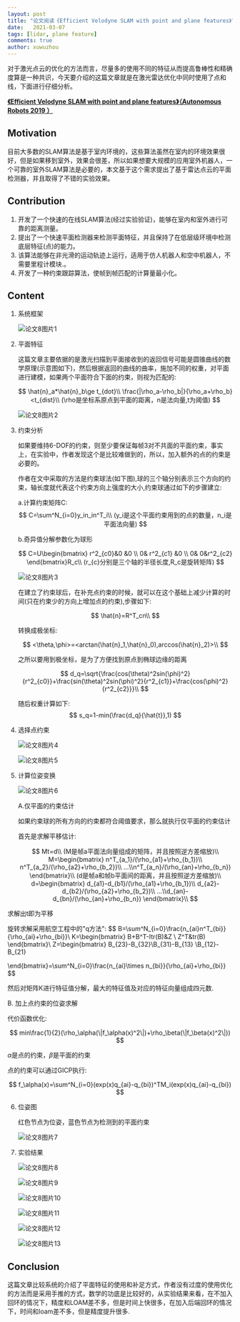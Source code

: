 ```yaml
---
layout: post
title: "论文阅读《Efficient Velodyne SLAM with point and plane features》"
date:   2021-03-07
tags: [lidar, plane feature]
comments: true
author: xuwuzhou
---
```


对于激光点云的优化的方法而言，尽量多的使用不同的特征从而提高鲁棒性和精确度算是一种共识，今天要介绍的这篇文章就是在激光雷达优化中同时使用了点和线，下面进行仔细分析。

<!-- more -->

[**《Efficient Velodyne SLAM with point and plane features》（Autonomous Robots 2019 ）**](https://link.springer.com/content/pdf/10.1007/s10514-018-9794-6.pdf)

## Motivation

  目前大多数的SLAM算法是基于室内环境的，这些算法虽然在室内的环境效果很好，但是如果移到室外，效果会很差，所以如果想要大规模的应用室外机器人，一个可靠的室外SLAM算法是必要的，本文基于这个需求提出了基于雷达点云的平面检测器，并且取得了不错的实验效果。

## Contribution

1. 开发了一个快速的在线SLAM算法(经过实验验证)，能够在室内和室外进行可靠的距离测量。
2. 提出了一个快速平面检测器来检测平面特征，并且保持了在低层级环境中检测底层特征(点)的能力。
3. 该算法能够在非光滑的运动轨迹上运行，适用于仿人机器人和空中机器人，不需要里程计模块.。
4. 开发了一种约束跟踪算法，使帧到帧匹配的计算量最小化。

## Content

1. 系统框架

   ![论文8图片1](../images/论文8图片1.png)
   
2. 平面特征

   这篇文章主要依据的是激光扫描到平面接收到的返回信号可能是圆锥曲线的数学原理(示意图如下)，然后根据返回的曲线的曲率，施加不同的权重，对平面进行建模，如果两个平面符合下面的约束，则视为匹配的:
   
   $$
   \hat{n}_a*\hat{n}_b\ge t_{dot}\\
   \frac{|\rho_a-\rho_b|}{\rho_a+\rho_b}<t_{dist}\\
   (\rho是坐标系原点到平面的距离，n是法向量,t为阈值)
   $$
   
   ![论文8图片2](../images/论文8图片2.png)
   
3. 约束分析

   如果要维持6-DOF的约束，则至少要保证每帧3对不共面的平面约束，事实上，在实验中，作者发现这个是比较难做到的，所以，加入额外的点的约束是必要的。
   
   作者在文中采取的方法是约束球法(如下图),球的三个轴分别表示三个方向的约束，轴长度就代表这个约束方向上强度的大小,约束球通过如下的步骤建立:
   
   a.计算约束矩阵C:
   $$
   C=\sum^N_{i=0}y_in_in^T_i\\
   (y_i是这个平面约束用到的点的数量，n_i是平面法向量)
   $$
   
   b.奇异值分解参数化为球形
   
   $$
   C=U\begin{bmatrix}
    r^2_{c0}&0  &0 \\
    0& r^2_{c1} &0 \\
    0&  0&r^2_{c2}
\end{bmatrix}R_c\\
(r_{c}分别是三个轴的半径长度,R_c是旋转矩阵)
   $$
   
   ![论文8图片3](../images/论文8图片3.png)
   
   在建立了约束球后，在补充点约束的时候，就可以在这个基础上减少计算的时间(只在约束少的方向上增加点的约束),步骤如下:
   
   $$
   \hat{n}=R^T_cn\\
   $$
   
   转换成极坐标:
   
   $$
   <\theta,\phi>=<arctan(\hat{n}_1,\hat{n}_0),arccos(\hat{n}_2)>\\
   $$
   
   之所以要用到极坐标，是为了方便找到原点到椭球边缘的距离
   
   $$
   d_q=\sqrt{\frac{cos(\theta)^2sin(\phi)^2}{r^2_{c0}}+\frac{sin(\theta)^2sin(\phi)^2}{r^2_{c1}}+\frac{cos(\phi)^2}{r^2_{c2}}}\\
   $$
  
   随后权重计算如下:
   $$
   s_q=1-min(\frac{d_q}{\hat{t}},1)
   $$

4. 选择点约束

   ![论文8图片4](../images/论文8图片4.png)
   
   ![论文8图片5](../images/论文8图片5.png)
   
5. 计算位姿变换

   ![论文8图片6](../images/论文8图片6.png)
   
   A.仅平面的约束估计
   
   如果约束球的所有方向的约束都符合阈值要求，那么就执行仅平面的约束估计
   
   首先是求解平移估计:
   
   $$
   Mt=d\\
   (M是帧a平面法向量组成的矩阵，并且按照逆方差缩放)\\
   M=\begin{bmatrix}
   n^T_{a_1}/(\rho_{a1}+\rho_{b_1})\\
   n^T_{a_2}/(\rho_{a2}+\rho_{b_2})\\
   ...\\n^T_{a_n}/(\rho_{an}+\rho_{b_n})
   \end{bmatrix}\\
   (d是帧a和帧b平面间的距离，并且按照逆方差缩放)\\
   d=\begin{bmatrix}
   d_{a1}-d_{b1}/(\rho_{a1}+\rho_{b_1})\\
   d_{a2}-d_{b2}/(\rho_{a2}+\rho_{b_2})\\
   ...\\d_{an}-d_{bn}/(\rho_{an}+\rho_{b_n})
   \end{bmatrix}\\
   $$
   

求解出t即为平移

   旋转求解采用航空工程中的"q方法":
$$
B=\sum^N_{i=0}\frac{n_{ai}n^T_{bi}}{\rho_{ai}+\rho_{bi}}\\
   K=\begin{bmatrix}
  B+B^T-Itr(B)&Z \\
  Z^T&tr(B)
\end{bmatrix}\\
Z=\begin{bmatrix}
 B_{23}-B_{32}\\B_{31}-B_{13}
 \\B_{12}-B_{21}

\end{bmatrix}=\sum^N_{i=0}\frac{n_{ai}\times n_{bi}}{\rho_{ai}+\rho_{bi}}
$$

   然后对矩阵K进行特征值分解，最大的特征值及对应的特征向量组成四元数.

   B. 加上点约束的位姿求解

   代价函数优化:

$$
min\frac{1}{2}(\rho_\alpha(\|f_\alpha(x)^2\|)+\rho_\beta(\|f_\beta(x)^2\|))
$$

$\alpha$是点的约束，$\beta$是平面的约束

点的约束可以通过GICP执行:

$$
f_\alpha(x)=\sum^N_{i=0}(exp(x)q_{ai}-q_{bi})^TM_i(exp(x)q_{ai}-q_{bi})
$$

6. 位姿图

   红色节点为位姿，蓝色节点为检测到的平面约束
   
   ![论文8图片7](../images/论文8图片7.png)
   
7. 实验结果

   ![论文8图片8](../images/论文8图片8.png)
   
   ![论文8图片9](../images/论文8图片9.png)
   
   ![论文8图片10](../images/论文8图片10.png)
   
   ![论文8图片11](../images/论文8图片11.png)
   
   ![论文8图片12](../images/论文8图片12.png)
   
   ![论文8图片13](../images/论文8图片13.png)
   
## Conclusion

   这篇文章比较系统的介绍了平面特征的使用和补足方式，作者没有过度的使用优化的方法而是采用手推的方式，数学的功底是比较好的，从实验结果来看，在不加入回环的情况下，精度和LOAM差不多，但是时间上快很多，在加入后端回环的情况下，时间和loam差不多，但是精度提升很多.
